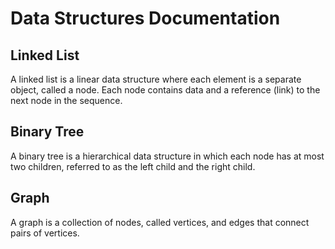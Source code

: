 # Data Structures Documentation

## Linked List
A linked list is a linear data structure where each element is a separate object, called a node. Each node contains data and a reference (link) to the next node in the sequence.

## Binary Tree
A binary tree is a hierarchical data structure in which each node has at most two children, referred to as the left child and the right child.

## Graph
A graph is a collection of nodes, called vertices, and edges that connect pairs of vertices.
